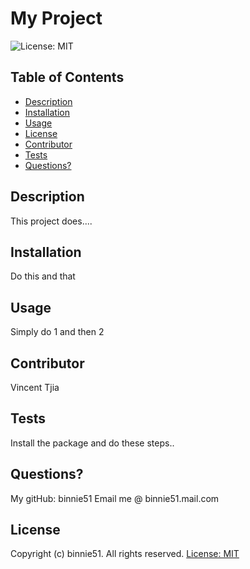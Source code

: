 
  # My Project 
  ![License: MIT](https://img.shields.io/badge/License-MIT-yellow.svg)

  ## Table of Contents
  * [Description](#description)
  * [Installation](#installation)
  * [Usage](#usage)
  * [License](#license)
  * [Contributor](#contributor)
  * [Tests](#test)
  * [Questions?](#questions)

  ## Description
  This project does....

  ## Installation 
  Do this and that

  ## Usage
  Simply do 1 and then 2

  ## Contributor
  Vincent Tjia

  ## Tests
  Install the package and do these steps..

  ## Questions?
  My gitHub: binnie51 
  Email me @ binnie51.mail.com

  ## License
  Copyright (c) binnie51. All rights reserved.
  [License: MIT](https://opensource.org/licenses/MIT)
